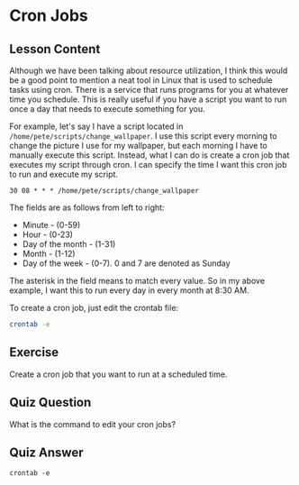 # Cron Jobs

## Lesson Content

Although we have been talking about resource utilization, I think this would be a good point to mention a neat tool in Linux that is used to schedule tasks using cron. There is a service that runs programs for you at whatever time you schedule. This is really useful if you have a script you want to run once a day that needs to execute something for you.

For example, let's say I have a script located in `/home/pete/scripts/change_wallpaper`. I use this script every morning to change the picture I use for my wallpaper, but each morning I have to manually execute this script. Instead, what I can do is create a cron job that executes my script through cron. I can specify the time I want this cron job to run and execute my script.

```plaintext
30 08 * * * /home/pete/scripts/change_wallpaper
```

The fields are as follows from left to right:

- Minute - (0-59)
- Hour - (0-23)
- Day of the month - (1-31)
- Month - (1-12)
- Day of the week - (0-7). 0 and 7 are denoted as Sunday

The asterisk in the field means to match every value. So in my above example, I want this to run every day in every month at 8:30 AM.

To create a cron job, just edit the crontab file:

```bash
crontab -e
```

## Exercise

Create a cron job that you want to run at a scheduled time.

## Quiz Question

What is the command to edit your cron jobs?

## Quiz Answer

`crontab -e`
